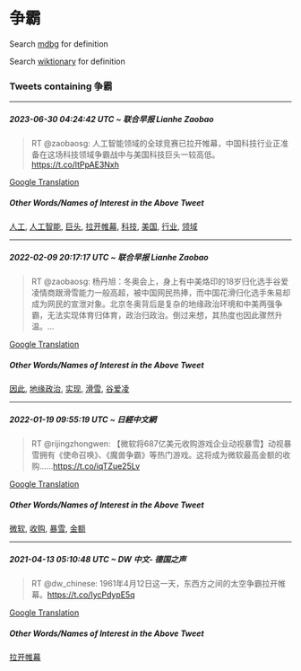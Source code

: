 # 争霸

Search [mdbg](https://www.mdbg.net/chinese/dictionary?page=worddict&wdrst=0&wdqb=争霸) for definition

Search [wiktionary](https://en.wiktionary.org/wiki/争霸) for definition

### Tweets containing 争霸

___
##### 2023-06-30 04:24:42 UTC ~ 联合早报 Lianhe Zaobao
> RT @zaobaosg: 人工智能领域的全球竞赛已拉开帷幕，中国科技行业正准备在这场科技领域争霸战中与美国科技巨头一较高低。https://t.co/ltPpAE3Nxh

[Google Translation](https://translate.google.com/?hi=en&tab=TT&sl=zh-CN&tl=en&op=translate&text=RT+%40zaobaosg%3A+%E4%BA%BA%E5%B7%A5%E6%99%BA%E8%83%BD%E9%A2%86%E5%9F%9F%E7%9A%84%E5%85%A8%E7%90%83%E7%AB%9E%E8%B5%9B%E5%B7%B2%E6%8B%89%E5%BC%80%E5%B8%B7%E5%B9%95%EF%BC%8C%E4%B8%AD%E5%9B%BD%E7%A7%91%E6%8A%80%E8%A1%8C%E4%B8%9A%E6%AD%A3%E5%87%86%E5%A4%87%E5%9C%A8%E8%BF%99%E5%9C%BA%E7%A7%91%E6%8A%80%E9%A2%86%E5%9F%9F%E4%BA%89%E9%9C%B8%E6%88%98%E4%B8%AD%E4%B8%8E%E7%BE%8E%E5%9B%BD%E7%A7%91%E6%8A%80%E5%B7%A8%E5%A4%B4%E4%B8%80%E8%BE%83%E9%AB%98%E4%BD%8E%E3%80%82https%3A%2F%2Ft.co%2FltPpAE3Nxh)
##### Other Words/Names of Interest in the Above Tweet
[人工](人工.md), [人工智能](人工智能.md), [巨头](巨头.md), [拉开帷幕](拉开帷幕.md), [科技](科技.md), [美国](美国.md), [行业](行业.md), [领域](领域.md)
___
##### 2022-02-09 20:17:17 UTC ~ 联合早报 Lianhe Zaobao
> RT @zaobaosg: 杨丹旭：冬奥会上，身上有中美烙印的18岁归化选手谷爱凌情商跟滑雪能力一般高超，被中国网民热捧，而中国花滑归化选手朱易却成为网民的宣泄对象。北京冬奥背后是复杂的地缘政治环境和中美两强争霸，无法实现体育归体育，政治归政治。倒过来想，其热度也因此骤然升温。…

[Google Translation](https://translate.google.com/?hi=en&tab=TT&sl=zh-CN&tl=en&op=translate&text=RT+%40zaobaosg%3A+%E6%9D%A8%E4%B8%B9%E6%97%AD%EF%BC%9A%E5%86%AC%E5%A5%A5%E4%BC%9A%E4%B8%8A%EF%BC%8C%E8%BA%AB%E4%B8%8A%E6%9C%89%E4%B8%AD%E7%BE%8E%E7%83%99%E5%8D%B0%E7%9A%8418%E5%B2%81%E5%BD%92%E5%8C%96%E9%80%89%E6%89%8B%E8%B0%B7%E7%88%B1%E5%87%8C%E6%83%85%E5%95%86%E8%B7%9F%E6%BB%91%E9%9B%AA%E8%83%BD%E5%8A%9B%E4%B8%80%E8%88%AC%E9%AB%98%E8%B6%85%EF%BC%8C%E8%A2%AB%E4%B8%AD%E5%9B%BD%E7%BD%91%E6%B0%91%E7%83%AD%E6%8D%A7%EF%BC%8C%E8%80%8C%E4%B8%AD%E5%9B%BD%E8%8A%B1%E6%BB%91%E5%BD%92%E5%8C%96%E9%80%89%E6%89%8B%E6%9C%B1%E6%98%93%E5%8D%B4%E6%88%90%E4%B8%BA%E7%BD%91%E6%B0%91%E7%9A%84%E5%AE%A3%E6%B3%84%E5%AF%B9%E8%B1%A1%E3%80%82%E5%8C%97%E4%BA%AC%E5%86%AC%E5%A5%A5%E8%83%8C%E5%90%8E%E6%98%AF%E5%A4%8D%E6%9D%82%E7%9A%84%E5%9C%B0%E7%BC%98%E6%94%BF%E6%B2%BB%E7%8E%AF%E5%A2%83%E5%92%8C%E4%B8%AD%E7%BE%8E%E4%B8%A4%E5%BC%BA%E4%BA%89%E9%9C%B8%EF%BC%8C%E6%97%A0%E6%B3%95%E5%AE%9E%E7%8E%B0%E4%BD%93%E8%82%B2%E5%BD%92%E4%BD%93%E8%82%B2%EF%BC%8C%E6%94%BF%E6%B2%BB%E5%BD%92%E6%94%BF%E6%B2%BB%E3%80%82%E5%80%92%E8%BF%87%E6%9D%A5%E6%83%B3%EF%BC%8C%E5%85%B6%E7%83%AD%E5%BA%A6%E4%B9%9F%E5%9B%A0%E6%AD%A4%E9%AA%A4%E7%84%B6%E5%8D%87%E6%B8%A9%E3%80%82%E2%80%A6)
##### Other Words/Names of Interest in the Above Tweet
[因此](因此.md), [地缘政治](地缘政治.md), [实现](实现.md), [滑雪](滑雪.md), [谷爱凌](谷爱凌.md)
___
##### 2022-01-19 09:55:19 UTC ~ 日經中文網
> RT @rijingzhongwen: 【微软将687亿美元收购游戏企业动视暴雪】动视暴雪拥有《使命召唤》、《魔兽争霸》等热门游戏。这将成为微软最高金额的收购……https://t.co/iqTZue25Lv

[Google Translation](https://translate.google.com/?hi=en&tab=TT&sl=zh-CN&tl=en&op=translate&text=RT+%40rijingzhongwen%3A+%E3%80%90%E5%BE%AE%E8%BD%AF%E5%B0%86687%E4%BA%BF%E7%BE%8E%E5%85%83%E6%94%B6%E8%B4%AD%E6%B8%B8%E6%88%8F%E4%BC%81%E4%B8%9A%E5%8A%A8%E8%A7%86%E6%9A%B4%E9%9B%AA%E3%80%91%E5%8A%A8%E8%A7%86%E6%9A%B4%E9%9B%AA%E6%8B%A5%E6%9C%89%E3%80%8A%E4%BD%BF%E5%91%BD%E5%8F%AC%E5%94%A4%E3%80%8B%E3%80%81%E3%80%8A%E9%AD%94%E5%85%BD%E4%BA%89%E9%9C%B8%E3%80%8B%E7%AD%89%E7%83%AD%E9%97%A8%E6%B8%B8%E6%88%8F%E3%80%82%E8%BF%99%E5%B0%86%E6%88%90%E4%B8%BA%E5%BE%AE%E8%BD%AF%E6%9C%80%E9%AB%98%E9%87%91%E9%A2%9D%E7%9A%84%E6%94%B6%E8%B4%AD%E2%80%A6%E2%80%A6https%3A%2F%2Ft.co%2FiqTZue25Lv)
##### Other Words/Names of Interest in the Above Tweet
[微软](微软.md), [收购](收购.md), [暴雪](暴雪.md), [金额](金额.md)
___
##### 2021-04-13 05:10:48 UTC ~ DW 中文- 德国之声
> RT @dw_chinese: 1961年4月12日这一天，东西方之间的太空争霸拉开帷幕。https://t.co/IycPdypE5q

[Google Translation](https://translate.google.com/?hi=en&tab=TT&sl=zh-CN&tl=en&op=translate&text=RT+%40dw_chinese%3A+1961%E5%B9%B44%E6%9C%8812%E6%97%A5%E8%BF%99%E4%B8%80%E5%A4%A9%EF%BC%8C%E4%B8%9C%E8%A5%BF%E6%96%B9%E4%B9%8B%E9%97%B4%E7%9A%84%E5%A4%AA%E7%A9%BA%E4%BA%89%E9%9C%B8%E6%8B%89%E5%BC%80%E5%B8%B7%E5%B9%95%E3%80%82https%3A%2F%2Ft.co%2FIycPdypE5q)
##### Other Words/Names of Interest in the Above Tweet
[拉开帷幕](拉开帷幕.md)
